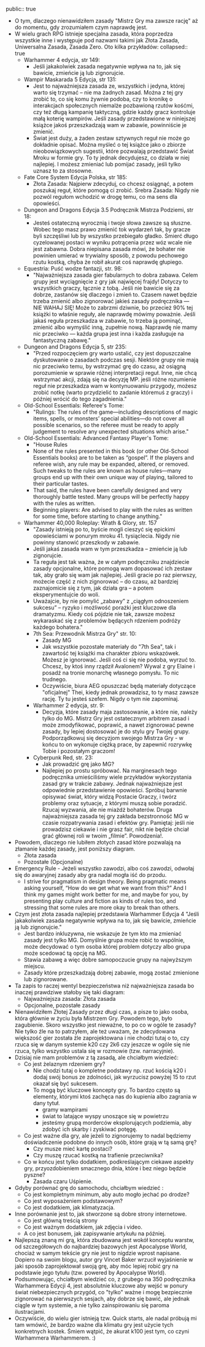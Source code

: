public:: true

- O tym, dlaczego nienawidziłem zasady "Mistrz Gry ma zawsze rację" aż do momentu, gdy zrozumiałem czym naprawdę jest.
- W wielu grach RPG istnieje specjalna zasada, która poprzedza wszystkie inne i występuje pod nazwami takimi jak Złota Zasada, Uniwersalna Zasada, Zasada Zero. Oto kilka przykładów:
  collapsed:: true
	- Warhammer 4 edycja, str 149:
		- Jeśli jakakolwiek zasada negatywnie wpływa na to, jak się bawicie, zmieńcie ją lub zignorujcie.
	- Wampir Maskarada 5 Edycja, str 131:
		- Jest to najważniejsza zasada ze, wszystkich i jedyna, której warto się trzymać – nie ma żadnych zasad. Można z tej gry zrobić to, co się komu żywnie podoba, czy to kronikę o interakcjach społecznych niemalże pozbawioną rzutów kośćmi, czy też długą kampanię taktyczną, gdzie każdy gracz kontroluje małą koterię wampirów. Jeśli zasady przedstawione w niniejszej książce jakoś przeszkadzają wam w zabawie, powinniście je zmienić.
		- Świat jest duży, a żaden zestaw sztywnych reguł nie może go dokładnie opisać. Można myśleć o tej książce jako o zbiorze nieobowiązkowych sugestii, które pozwalają przedstawić Świat Mroku w formie gry. To ty jednak decydujesz, co działa w niej najlepiej. I możesz zmieniać lub pomijać zasady, jeśli tylko uznasz to za stosowne.
	- Fate Core System Edycja Polska, str 185:
		- Złota Zasada: Najpierw zdecyduj, co chcesz osiągnąć, a potem poszukaj reguł, które pomogą ci zrobić.
		  Srebra Zasada: Nigdy nie pozwól regułom wchodzić w drogę temu, co ma sens dla opowieści.
	- Dungeon and Dragons Edycja 3.5 Podręcznik Mistrza Podziemi, str 18:
		- Jesteś ostateczną wyrocznią i twoje słowa zawsze są słuszne. Wobec tego masz prawo zmienić tok wydarzeń tak, by gracze byli szczęśliwi lub by wszystko przebiegało gładko. Śmierć długo cyzelowanej postaci w wyniku potrącenia przez wóz wcale nie jest zabawna. Dobra niepisana zasada mówi, że bohater nie powinien umierać w trywialny sposób, z powodu pechowego rzutu kostką, chyba że robił akurat coś naprawdę głupiego.
	- Equestria: Puść wodze fantazji, str. 98:
		- "Najważniejsza zasada gier fabularnych to dobra zabawa. Celem grupy jest wyciągnięcie z gry jak najwięcej frajdy!
		  Dotyczy to wszystkich graczy, łącznie z tobą. Jeśli nie bawicie się za dobrze, zastanów się dlaczego i zmień to. Czasem nawet będzie trzeba zmienić albo zignorować jakieś zasady podręcznika — NIE WAHAJ SIĘ! Może to zabrzmi dziwnie, bo przecież 90% tej książki to właśnie reguły, ale naprawdę mówimy poważnie. Jeśli jakaś reguła przeszkadza w zabawie, to trzeba ją pominąć, zmienić albo wymyślić inną, zupełnie nową. Naprawdę nie mamy nic przeciwko — każda grupa jest inna i każda zasługuje na fantastyczną zabawę."
	- Dungeon and Dragons Edycja 5, str 235:
		- "Przed rozpoczęciem gry warto ustalić, czy jest dopuszczalne dyskutowanie o zasadach podczas sesji. Niektóre grupy nie mają nic przeciwko temu, by wstrzymać grę do czasu, aż osiągną porozumienie w sprawie różnej interpretacji reguł. Inne, nie chcą wstrzymać akcji, zdają się na decyzję MP. jeśli różne rozumienie reguł nie przeszkadza wam w kontynuowaniu przygody, możesz zrobić notkę (warto przydzielić to zadanie któremuś z graczy) i później wrócić do tego zagadnienia."
	- Old-School Essentials: Referee's Tome:
		- "Rulings: The rules of the game—including descriptions of magic items, spells, or monsters’ special abilities—do not cover all possible scenarios, so the referee must be ready to apply judgement to resolve any unexpected situations which arise."
	- Old-School Essentials: Advanced Fantasy Player's Tome:
		- "House Rules
		- None of the rules presented in this book (or other Old-School Essentials books) are to be taken as “gospel”. If the players and referee wish, any rule may be expanded, altered, or removed. Such tweaks to the rules are known as house rules—many groups end up with their own unique way of playing, tailored to their particular tastes.
		- That said, the rules have been carefully designed and very thoroughly battle tested. Many groups will be perfectly happy with the rules as written.
		- Beginning players: Are advised to play with the rules as written for some time, before starting to change anything."
	- Warhammer 40,000 Roleplay: Wrath & Glory, str. 157
		- "Zasady istnieją po to, byście mogli cieszyć się epickimi opowieściami w ponurym mroku 41. tysiąclecia. Nigdy nie powinny stanowić przeszkody w zabawie.
		- Jeśli jakaś zasada wam w tym przeszkadza – zmieńcie ją lub zignorujcie.
		- Ta reguła jest tak ważna, że w całym podręczniku znajdziecie zasady opcjonalne, które pomogą wam dopasować ich zestaw tak, aby grało się wam jak najlepiej. Jeśli gracie po raz pierwszy, możecie część z nich zignorować – do czasu, aż bardziej zaznajomicie się z tym, jak działa gra – a potem eksperymentujcie do woli.
		- Uważajcie, by nie pomylić „zabawy” z „ciągłym odnoszeniem sukcesu” – ryzyko i możliwość porażki jest kluczowe dla dramatyzmu. Kiedy coś pójdzie nie tak, zawsze możesz wykaraskać się z problemów będących rdzeniem podróży każdego bohatera."
		- 7th Sea: Przewodnik Mistrza Gry" str. 10:
			- Zasady MG
			- Jak wszystkie pozostałe materiały do "7th Sea", tak i zawartość tej książki ma charakter zbioru wskazówek. Możesz je ignorować. Jeśli coś ci się nie podoba, wyrzuć to. Chcesz, by ktoś inny rządził Avalonem? Wywal z gry Elaine i posadź na tronie monarchę własnego pomysłu. To nic trudnego.
			- Oczywiście, biura AEG opuszczać będą materiały dotyczące "oficjalnej" Thei, kiedy jednak prowadzisz, to ty masz zawsze rację. Ty tu jesteś szefem. Nigdy o tym nie zapominaj.
		- Warhammer 2 edycja, str. 9:
			- Decyzja, które zasady maja zastosowanie, a które nie, należy tylko do MG. Mistrz Gry jest ostatecznym arbitrem zasad i może zmodyfikować, poprawić, a nawet zignorować pewne zasady, by lepiej dostosować je do stylu gry Twojej grupy. Podporządkowuj się decyzjom swojego Mistrza Gry - w końcu to on wykonuje ciężką prace, by zapewnić rozrywkę Tobie i pozostałym graczom!
		- Cyberpunk Red, str. 23:
			- Jak prowadzić grę jako MG?
			- Najlepiej po prostu spróbować. Na marginesach tego podręcznika umieściliśmy wiele przykładów wykorzystania zasad gry w trakcie zabawy. Jednak najważniejsze jest odpowiednie przedstawienie opowieści. Spróbuj barwnie opisywać świat, który widzą Postacie Graczy, i twórz problemy oraz sytuacje, z którymi muszą sobie poradzić. Rzucaj wyzwania, ale nie miażdż bohaterów. Druga najważniejsza zasada tej gry zakłada bezstronność MG w czasie rozpatrywania zasad i efektów gry. Pamiętaj: jeśli nie prowadzisz ciekawie i nie grasz fair, nikt nie będzie chciał grać głównej roli w twoim „filmie”. Powodzenia!.
- Powodem, dlaczego nie lubiłem złotych zasad które pozwalają na złamanie każdej zasady, jest poniższy diagram.
	- Złota zasada
	- Pozostałe (Opcjonalne)
- Emergency Rule - Jeżeli wszystko zawodzi, albo coś zawodzi, odwołaj się do awaryjnej zasady aby gra nadal mogła iść do przodu.
	- I strive for pragmatism in design theory. Being pragmatic means asking yourself, “How do we get what we want from this?” And I think my games might work better for me, and maybe for you, by presenting play culture and fiction as kinds of rules too, and stressing that some rules are more okay to break than others.
- Czym jest złota zasada najlepiej przedstawia Warhammer Edycja 4 "Jeśli jakakolwiek zasada negatywnie wpływa na to, jak się bawicie, zmieńcie ją lub zignorujcie."
	- Jest bardzo inkluzywna, nie wskazuje że tym kto ma zmieniać zasady jest tylko MG. Domyślnie grupa może robić to wspólnie, może decydować o tym osoba której problem dotyczy albo grupa może scedować tą opcję na MG.
	- Stawia zabawę a więc dobre samopoczucie grupy na najwyższym miejscu.
	- Zasady które przeszkadzają dobrej zabawie, mogą zostać zmienione lub zignorowane.
- Ta zapis to raczej wentyl bezpieczeństwa niż najważniejsza zasada bo inaczej prawdziwe stałoby się taki diagram:
	- Najważniejsza zasada: Złota zasada
	- Opcjonalne, pozostałe zasady
- Nienawidziłem Złotej Zasady przez długi czas, a pisze to jako osoba, która głównie w życiu była Mistrzem Gry. Powodem tego, było zagubienie. Skoro wszystko jest nieważne, to po co w ogóle te zasady? Nie tylko źle na to patrzyłem, ale też uważam, że zdecydowana większość gier została źle zaprojektowana i nie chodzi tutaj o to, czy rzuca się w danym systemie k20 czy 2k6 czy jeszcze w ogóle się nie rzuca, tylko wszystko ustala się w rozmowie (tzw. narracyjnie).
- Dzisiaj nie mam problemów z tą zasadą, ale chciałbym wiedzieć:
	- Co jest żelaznym rdzeniem gry?
		- Nie chodzi tutaj o kompletne podstawy np. rzuć kością k20 i dodaj swój bonus ze zdolności, jak wyrzucisz powyżej 15 to rzut okazał się być sukcesem.
		- To mogą być kluczowe koncepty gry. To bardzo często są elementy, którymi ktoś zachęca nas do kupienia albo zagrania w dany tytuł.
			- gramy wampirami
			- świat to latające wyspy unoszące się w powietrzu
			- jesteśmy grupą morderców eksplorujących podziemia, aby zdobyć ich skarby i zyskiwać potęgę.
	- Co jest ważne dla gry, ale jeżeli to zignorujemy to nadal będziemy doświadczenie podobne do innych osób, które grają w tą samą grę?
		- Czy musze mieć kartę postaci?
		- Czy muszę rzucać kostką na trafienie przeciwnika?
	- Co w końcu jest tylko dodatkiem, podkreślającym ciekawe aspekty gry, przyozdobieniem smacznego dnia, które i bez niego będzie pyszne?
		- Zasada czaru Uśpienie.
- Gdyby porównać grę do samochodu, chciałbym wiedzieć :
	- Co jest kompletnym minimum, aby auto mogło jechać po drodze?
	- Co jest wyposażeniem podstawowym?
	- Co jest dodatkiem, jak klimatyzacja.
- Inne porównanie jest to, jak stworzone są dobre strony internetowe.
	- Co jest główną treścią strony
	- Co jest ważnym dodatkiem, jak zdjęcia i video.
	- A co jest bonusem, jak zapisywanie artykułu na później.
- Najlepszą znaną mi grą, która zbudowana jest wokół konceptu warstw, od szczegółowych do najbardziej bazowych jest Apocalypse World, chociaż w samym tekście gry nie jest to nigdzie wprost napisane. Dopiero na swoim blogu, autor gry Vincet Baker wrzucił wyjaśnienie w jaki sposób zaprojektował swoją grę, aby móc lepiej robić gry na podstawie jego tytułu (tzw. powered by Apocalypse World).
- Podsumowując, chciałbym wiedzieć co, z grubego na 350 podręcznika Warhammera Edycji 4, jest absolutnie kluczowe aby wejść w ponury świat niebezpiecznych przygód, co "tylko" ważne i mogę bezpiecznie zignorować na pierwszych sesjach, aby dobrze się bawić, ale jednak ciągle w tym systemie, a nie tylko zainspirowaniu się paroma ilustracjami.
- Oczywiście, do wielu gier istnieją tzw. Quick starts, ale nadal próbują mi tam wmówić, że bardzo ważne dla klimatu gry jest użycie tych konkretnych kostek. Śmiem wątpić, że akurat k100 jest tym, co czyni Warhammera Warhammerem. :)